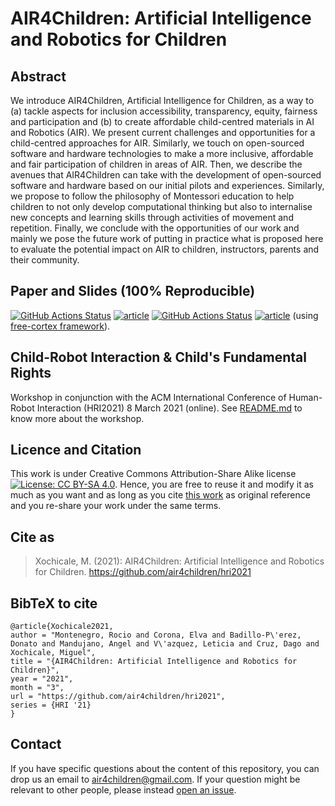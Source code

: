 # AIR4Children: Artificial Intelligence and Robotics for Children 

## Abstract
We introduce AIR4Children, Artificial Intelligence for Children, as a way to (a) tackle aspects for inclusion accessibility, transparency, equity, fairness and participation and (b) to create affordable child-centred materials in AI and Robotics (AIR). 
We present current challenges and opportunities for a child-centred approaches for AIR. 
Similarly, we touch on open-sourced software and hardware technologies to make a more inclusive, affordable and fair participation of children in areas of AIR. 
Then, we describe the avenues that AIR4Children can take with the development of open-sourced software and hardware based on our initial pilots and experiences.
Similarly, we propose to follow the philosophy of Montessori education to help children to not only develop computational thinking but also to internalise new concepts and learning skills through activities of movement and repetition.
Finally, we conclude with the opportunities of our work and mainly we pose the future work of putting in practice what is proposed here to evaluate the potential impact on AIR to children, instructors, parents and their community. 

## Paper and Slides (100% Reproducible)
[![GitHub Actions Status](https://github.com/air4children/hri2021/workflows/Compiling-TeX-Article/badge.svg)](https://github.com/air4children/hri2021/actions) [![article](https://img.shields.io/badge/read-article-blue.svg)](https://github.com/air4children/hri2021/blob/pdfs/article.pdf)  [![GitHub Actions Status](https://github.com/air4children/hri2021/workflows/Compiling-TeX-Slides/badge.svg)](https://github.com/air4children/hri2021/actions) [![article](https://img.shields.io/badge/see-slides-blue.svg)](https://github.com/air4children/hri2021/blob/pdfs/slides.pdf) (using [free-cortex framework](https://github.com/free-cortex/framework)).

## Child-Robot Interaction & Child's Fundamental Rights
Workshop in conjunction with the ACM International Conference of Human-Robot Interaction (HRI2021)
8 March 2021 (online). See [README.md](workshop/README.md) to know more about the workshop.

## Licence and Citation 
This work is under Creative Commons Attribution-Share Alike license [![License: CC BY-SA 4.0](https://licensebuttons.net/l/by-sa/4.0/80x15.png)](https://creativecommons.org/licenses/by-sa/4.0/). 
Hence, you are free to reuse it and modify it as much as you want and as long as you cite [this work](https://github.com/air4children/hri2021) as original reference and you re-share your work under the same terms.

## Cite as 
> Xochicale, M. (2021): AIR4Children: Artificial Intelligence and Robotics for Children. https://github.com/air4children/hri2021

## BibTeX to cite
```
@article{Xochicale2021,
author = "Montenegro, Rocio and Corona, Elva and Badillo-P\'erez, Donato and Mandujano, Angel and V\'azquez, Leticia and Cruz, Dago and Xochicale, Miguel",
title = "{AIR4Children: Artificial Intelligence and Robotics for Children}",
year = "2021",
month = "3",
url = "https://github.com/air4children/hri2021",
series = {HRI '21}
}
```

## Contact 
If you have specific questions about the content of this repository, you can drop us an email to [air4children@gmail.com](mailto:air4children@gmail.com?subject="[questions]"). 
If your question might be relevant to other people, please instead [open an issue](https://github.com/air4children/hri2021/issues).